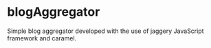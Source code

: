 blogAggregator
==============

Simple blog aggregator developed with the use of jaggery JavaScript framework and caramel.
